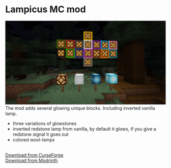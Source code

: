 # Lampicus MC mod
<img src="https://raw.githubusercontent.com/bigenergy/lampicus/0cce230df1670d06f3e105365672b82b251c0efd/assets/screenshot.png">
<br>
The mod adds several glowing unique blocks. Including inverted vanilla lamp.
<ul>
  <li>three variations of glowstones</li>
  <li>inverted redstone lamp from vanilla, by default it glows, if you give a redstone signal it goes out</li>
  <li>colored wool-lamps</li>
</ul>

<br>
<a href="https://www.curseforge.com/minecraft/mc-mods/lampicus">Download from CurseForge</a><br>
<a href="https://modrinth.com/mod/lampicus">Download from Modrinth</a>

